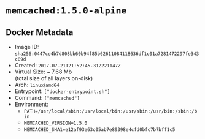 # `memcached:1.5.0-alpine`

## Docker Metadata

- Image ID: `sha256:0447ce4b7d808bb60b94f85b62611084118636df1c01a7281472297fe343c89d`
- Created: `2017-07-21T21:52:45.312221147Z`
- Virtual Size: ~ 7.68 Mb  
  (total size of all layers on-disk)
- Arch: `linux`/`amd64`
- Entrypoint: `["docker-entrypoint.sh"]`
- Command: `["memcached"]`
- Environment:
  - `PATH=/usr/local/sbin:/usr/local/bin:/usr/sbin:/usr/bin:/sbin:/bin`
  - `MEMCACHED_VERSION=1.5.0`
  - `MEMCACHED_SHA1=e12af93e63c05ab7e89398e4cfd0bfc7b7bff1c5`

